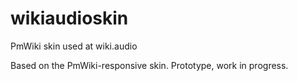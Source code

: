 # wikiaudioskin
PmWiki skin used at wiki.audio

Based on the PmWiki-responsive skin. Prototype, work in progress.
